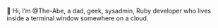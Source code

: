 👋 Hi, I’m @The-Abe, a dad, geek, sysadmin, Ruby developer who lives inside a terminal window somewhere on a cloud.
